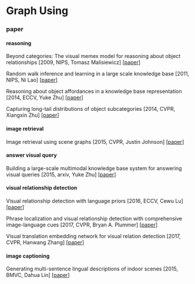 # Graph Using

### paper


#### reasoning

Beyond categories: The visual memex model for reasoning about object relationships \[2009, NIPS, Tomasz Malisiewicz\] \[[paper](http://papers.nips.cc/paper/3647-beyond-categories-the-visual-memex-model-for-reasoning-about-object-relationships.pdf)\]

Random walk inference and learning in a large scale knowledge base \[2011, NIPS, Ni Lao\] \[[paper](http://citeseerx.ist.psu.edu/viewdoc/download?doi=10.1.1.674.8037&rep=rep1&type=pdf)\]

Reasoning about object affordances in a knowledge base representation \[2014, ECCV, Yuke Zhu\] \[[paper](http://citeseerx.ist.psu.edu/viewdoc/download?doi=10.1.1.674.8037&rep=rep1&type=pdf)\]

Capturing long-tail distributions of object subcategories \[2014, CVPR, Xiangxin Zhu\] \[[paper](https://www.cv-foundation.org/openaccess/content_cvpr_2014/papers/Zhu_Capturing_Long-tail_Distributions_2014_CVPR_paper.pdf)\]

#### image retrieval

Image retrieval using scene graphs \[2015, CVPR, Justin Johnson\] \[[paper](http://openaccess.thecvf.com/content_cvpr_2015/papers/Johnson_Image_Retrieval_Using_2015_CVPR_paper.pdf)\]

#### answer visual query

Building a large-scale multimodal knowledge base system for answering visual queries \[2015, arxiv, Yuke Zhu\] \[[paper](https://arxiv.org/pdf/1507.05670.pdf)\]

#### visual relationship detection

Visual relationship detection with language priors \[2016, ECCV, Cewu Lu\] \[[paper](https://www-cs.stanford.edu/people/ranjaykrishna/vrd/vrd.pdf)\]

Phrase localization and visual relationship detection with comprehensive image-language cues \[2017, CVPR, Bryan A. Plummer\] \[[paper](http://openaccess.thecvf.com/content_ICCV_2017/papers/Plummer_Phrase_Localization_and_ICCV_2017_paper.pdf)\]

Visual translation embedding network for visual relation detection \[2017, CVPR, Hanwang Zhang\] \[[paper](http://openaccess.thecvf.com/content_cvpr_2017/papers/Zhang_Visual_Translation_Embedding_CVPR_2017_paper.pdf)\]

#### image captioning

Generating multi-sentence lingual descriptions of indoor scenes \[2015, BMVC, Dahua Lin\] \[[paper](https://www.researchgate.net/profile/Sanja_Fidler/publication/273067747_Generating_Multi-Sentence_Lingual_Descriptions_of_Indoor_Scenes/links/555db41008ae6f4dcc8c4ec9/Generating-Multi-Sentence-Lingual-Descriptions-of-Indoor-Scenes.pdf)\]










